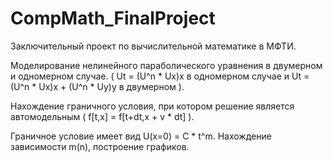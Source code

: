 # CompMath_FinalProject

Заключительный проект по вычислительной математике в МФТИ.

Моделирование нелинейного параболического уравнения в двумерном и одномерном случае. ( Ut = (U^n * Ux)x в одномерном случае и Ut = (U^n * Ux)x + (U^n * Uy)y в двумерном ).

Нахождение граничного условия, при котором решение является автомодельным ( f[t,x] = f[t+dt,x + v * dt] ).

Граничное условие имеет вид U(x=0) = C * t^m. Нахождение зависимости m(n), построение графиков.
